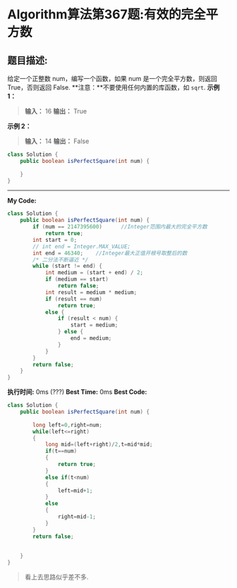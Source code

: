 # Algorithm算法第367题:有效的完全平方数
## 题目描述:
给定一个正整数 num，编写一个函数，如果 num 是一个完全平方数，则返回 True，否则返回 False.
**注意：**不要使用任何内置的库函数，如  `sqrt`.
**示例 1：**

> **输入：** 16
> **输出：** True



**示例 2：**

> **输入：** 14
> **输出：** False

````java
class Solution {
    public boolean isPerfectSquare(int num) {
    	
    }
}
````
______
**My Code:**
````java
class Solution {
    public boolean isPerfectSquare(int num) {
        if (num == 2147395600)		//Integer范围内最大的完全平方数
			return true;
		int start = 0;
		// int end = Integer.MAX_VALUE;
		int end = 46340;	//Integer最大正值开根号取整后的数
		/* 二分法不断逼近 */
		while (start != end) {
			int medium = (start + end) / 2;
			if (medium == start)
				return false;
			int result = medium * medium;
			if (result == num)
				return true;
			else {
				if (result < num) {
					start = medium;
				} else {
					end = medium;
				}
			}
		}
		return false;
    }
}
````

**执行时间:** 0ms (???)
**Best Time:** 0ms
**Best Code:**
````java
class Solution {
    public boolean isPerfectSquare(int num) {
      
		long left=0,right=num;
        while(left<=right)
        {
            long mid=(left+right)/2,t=mid*mid;
            if(t==num)
            {
                return true;
            }
            else if(t<num)
            {
                left=mid+1;
            }
            else
            {
                right=mid-1;
            }
        }
        return false;
	
	  
    }
}
````
> 看上去思路似乎差不多.
